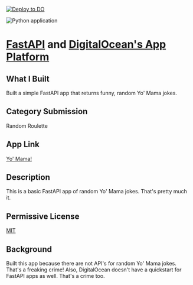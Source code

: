 [![Deploy to DO](https://mp-assets1.sfo2.digitaloceanspaces.com/deploy-to-do/do-btn-blue.svg)](https://cloud.digitalocean.com/apps/new?repo=https://github.com/{mrcartoonster}/{fastapi_DOapp}/tree/{main})

![Python application](https://github.com/mrcartoonster/fastapi_DOapp/workflows/Python%20application/badge.svg)
# [FastAPI]() and [DigitalOcean's App Platform]()

## What I Built

Built a simple FastAPI app that returns funny, random Yo' Mama jokes.


## Category Submission

Random Roulette


## App Link

[Yo' Mama!](https://fastapi-d-oapp-tjgd2.ondigitalocean.app/)

## Description

This is a basic FastAPI app of random Yo' Mama jokes. That's pretty much it.


## Permissive License

[MIT](https://github.com/mrcartoonster/fastapi_DOapp/blob/DEV-4-blog-post/LICENSE)


## Background

Built this app because there are not API's for random Yo' Mama jokes. That's a
freaking crime! Also, DigitalOcean doesn't have a quickstart for FastAPI apps
as well. That's a crime too.
